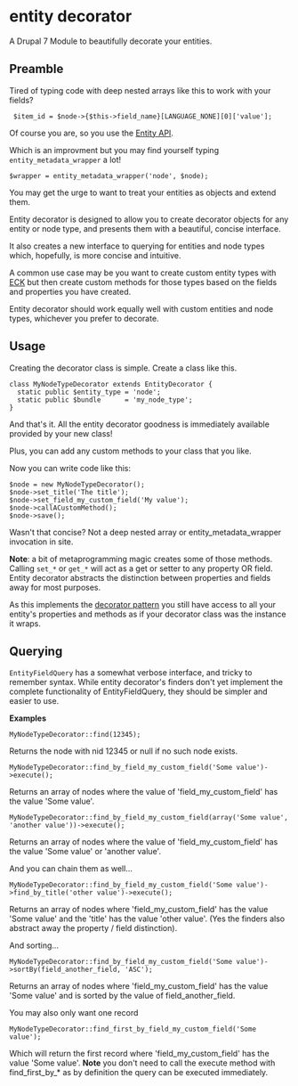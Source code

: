 entity decorator
================

A Drupal 7 Module to beautifully decorate your entities.

Preamble
--------

Tired of typing code with deep nested arrays like this to work with your fields?

```
 $item_id = $node->{$this->field_name}[LANGUAGE_NONE][0]['value'];
```

Of course you are, so you use the [Entity API](https://drupal.org/project/entity).

Which is an improvment but you may find yourself typing ```entity_metadata_wrapper``` a lot!

```
$wrapper = entity_metadata_wrapper('node', $node);
```

You may get the urge to want to treat your entities as objects and extend them. 

Entity decorator is designed to allow you to create decorator objects for any entity or node type, and presents them with a beautiful, concise interface.

It also creates a new interface to querying for entities and node types which, hopefully, is more concise and intuitive.

A common use case may be you want to create custom entity types with [ECK](https://drupal.org/project/eck) but then create custom methods for those types based on the fields and properties you have created.

Entity decorator should work equally well with custom entities and node types, whichever you prefer to decorate.

Usage
-----

Creating the decorator class is simple. Create a class like this.

```
class MyNodeTypeDecorator extends EntityDecorator {
  static public $entity_type = 'node';
  static public $bundle      = 'my_node_type';
}
```

And that's it. All the entity decorator goodness is immediately available provided by your new class!

Plus, you can add any custom methods to your class that you like.

Now you can write code like this:

```
$node = new MyNodeTypeDecorator();
$node->set_title('The title');
$node->set_field_my_custom_field('My value');
$node->callACustomMethod();
$node->save();
```

Wasn't that concise? Not a deep nested array or entity_metadata_wrapper invocation in site.

**Note**: a bit of metaprogramming magic creates some of those methods. Calling ```set_*``` or ```get_*``` will act as a get or setter to any property OR field. Entity decorator abstracts the distinction between properties and fields away for most purposes.

As this implements the [decorator pattern](http://en.wikipedia.org/wiki/Decorator_pattern) you still have access to all your entity's properties and methods as if your decorator class was the instance it wraps.

Querying
--------

``EntityFieldQuery`` has a somewhat verbose interface, and tricky to remember syntax. While entity decorator's finders don't yet implement the complete functionality of EntityFieldQuery, they should be simpler and easier to use.

**Examples**

```
MyNodeTypeDecorator::find(12345); 
```
Returns the node with nid 12345 or null if no such node exists.

```
MyNodeTypeDecorator::find_by_field_my_custom_field('Some value')->execute(); 
```
Returns an array of nodes where the value of 'field_my_custom_field' has the value 'Some value'.

```
MyNodeTypeDecorator::find_by_field_my_custom_field(array('Some value', 'another value'))->execute(); 
```
Returns an array of nodes where the value of 'field_my_custom_field' has the value 'Some value' or 'another value'.


And you can chain them as well...

```
MyNodeTypeDecorator::find_by_field_my_custom_field('Some value')->find_by_title('other value')->execute(); 
```

Returns an array of nodes where 'field_my_custom_field' has the value 'Some value' and the 'title' has the value 'other value'. (Yes the finders also abstract away the property / field distinction).

And sorting...

```
MyNodeTypeDecorator::find_by_field_my_custom_field('Some value')->sortBy(field_another_field, 'ASC'); 
```

Returns an array of nodes where 'field_my_custom_field' has the value 'Some value' and is sorted by the value of field_another_field.

You may also only want one record

```
MyNodeTypeDecorator::find_first_by_field_my_custom_field('Some value');
```

Which will return the first record where 'field_my_custom_field' has the value 'Some value'. **Note** you don't need to call the execute method with find_first_by_* as by definition the query can be executed immediately.










